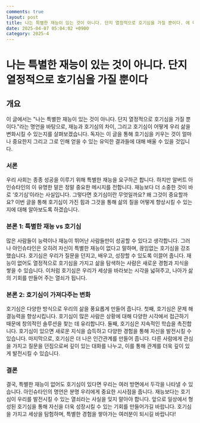 ```yaml
---
comments: true
layout: post
title: 나는 특별한 재능이 있는 것이 아니다. 단지 열정적으로 호기심을 가질 뿐이다. 에 대해서
date: 2025-04-07 05:04:02 +0900
category: 2025-4
---
```


# 나는 특별한 재능이 있는 것이 아니다. 단지 열정적으로 호기심을 가질 뿐이다

## 개요
이 글에서는 "나는 특별한 재능이 있는 것이 아니다. 단지 열정적으로 호기심을 가질 뿐이다."라는 명언을 바탕으로, 재능과 호기심의 차이, 그리고 호기심이 어떻게 우리 삶을 변화시킬 수 있는지를 살펴보겠습니다. 독자는 이 글을 통해 호기심을 키우는 것이 얼마나 중요한지 그리고 그로 인해 얻을 수 있는 유익한 결과들에 대해 배울 수 있을 것입니다.

### 서론
우리 사회는 종종 성공을 이루기 위해 특별한 재능을 요구하곤 합니다. 하지만 알버트 아인슈타인의 이 유명한 말은 정말 중요한 메시지를 전합니다. 재능보다 더 소중한 것이 바로 ‘호기심’이라는 사실입니다. 그렇다면 호기심이란 무엇일까요? 왜 그것이 중요할까요? 이번 글을 통해 호기심이 가진 힘과 그것을 통해 삶의 질을 어떻게 향상시킬 수 있는지에 대해 알아보도록 하겠습니다.

### 본론 1: 특별한 재능 vs 호기심
많은 사람들이 능력이나 재능이 뛰어난 사람들만이 성공할 수 있다고 생각합니다. 그러나 아인슈타인은 오히려 자신이 특별한 재능이 없다고 말하며, 끊임없는 호기심을 강조했습니다. 호기심은 우리가 질문을 던지고, 배우고, 성장할 수 있도록 이끌어 줍니다. 재능이 없어도 열정적으로 호기심을 가지고 삶을 탐색하는 사람은 새로운 경험과 지식을 쌓을 수 있습니다. 이처럼 호기심은 우리가 세상을 바라보는 시각을 넓혀주고, 나아가 삶의 기회를 만들어 주는 열쇠가 됩니다.

### 본론 2: 호기심이 가져다주는 변화
호기심은 다양한 방식으로 우리의 삶을 풍요롭게 만들어 줍니다. 첫째, 호기심은 문제 해결능력을 향상시킵니다. 호기심이 많은 사람은 상황에 대해 다양한 시각에서 접근하기 때문에 창의적인 솔루션을 찾는 데 유리합니다. 둘째, 호기심은 지속적인 학습을 촉진합니다. 호기심이 있으면 새로운 지식을 습득하고 다양한 경험을 통해 자신을 발전시킬 수 있습니다. 마지막으로, 호기심은 더 나은 인간관계를 만들어 줍니다. 다른 사람에게 관심을 가지고 질문을 던짐으로써 깊이 있는 대화를 나누고, 이를 통해 관계를 더욱 깊이 있게 발전시킬 수 있습니다.

### 결론
결국, 특별한 재능이 없어도 호기심이 있다면 우리는 여러 방면에서 두각을 나타낼 수 있습니다. 아인슈타인의 명언은 분명 우리에게 중요한 시사점을 줍니다. 재능보다는 호기심이 우리를 발전시킬 수 있는 열쇠라는 사실을 잊지 말아야 합니다. 앞으로 일상에서 형성된 호기심을 통해 자신을 더욱 성장시킬 수 있는 기회를 만들어가길 바랍니다. 호기심을 가지고 세상을 탐험하며, 특별한 경험을 쌓아가는 여러분이 되시길 바랍니다!
